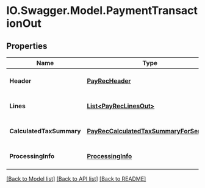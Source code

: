 # IO.Swagger.Model.PaymentTransactionOut
## Properties

Name | Type | Description | Notes
------------ | ------------- | ------------- | -------------
**Header** | [**PayRecHeader**](PayRecHeader.md) |  | [optional] [default to null]
**Lines** | [**List&lt;PayRecLinesOut&gt;**](PayRecLinesOut.md) |  | [optional] [default to null]
**CalculatedTaxSummary** | [**PayRecCalculatedTaxSummaryForService**](PayRecCalculatedTaxSummaryForService.md) |  | [optional] [default to null]
**ProcessingInfo** | [**ProcessingInfo**](ProcessingInfo.md) |  | [optional] [default to null]

[[Back to Model list]](../README.md#documentation-for-models) [[Back to API list]](../README.md#documentation-for-api-endpoints) [[Back to README]](../README.md)

